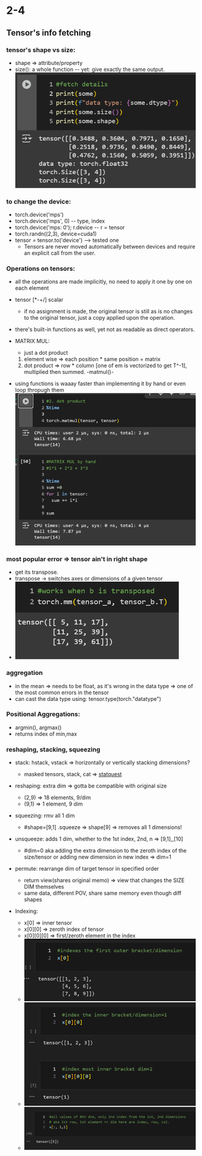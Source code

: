 # 2-4

## Tensor's info fetching

### tensor's shape vs size:
  - shape => attribute/property
  - size(): a whole function
-- yet: give exactly the same output.
![shape vs size](./img/sizeVSshape.png)

### to change the device:
- torch.device('mps')
- torch.device('mps', 0) -- type, index
- torch.device('mps: 0');  r.device  -- r = tensor
- torch.randn((2,3), device=cuda1)
- tensor = tensor.to('device') --> tested one
  - Tensors are never moved automatically between devices and require an explicit call from the user.
  

### Operations on tensors:
- all the operations are made implicitly, no need to apply it one by one on each element
- tensor [*-+/] scalar
  - if no assignment is made, the original tensor is still  as is no changes to the original tensor, just a copy applied upon the operation.
- there's built-in functions as well, yet not as readable as direct operators.
  
- MATRIX MUL:
  - just a dot product 
  1. element wise => each position * same position = matrix
  2. dot product => row * column [one of em is vectorized to get T^-1], multiplied then summed. -matmul()-

- using functions is waaay faster than implementing it by hand or even loop thropugh them
![time consumed](./img/time.png)


### most popular error => tensor ain't in right shape
- get its transpose.
- transpose -> switches axes or dimensions of a given tensor
- ![T](./img/transpose.png)

### aggregation
- in the mean => needs to be float, as it's wrong in the data type => one of the most common errors in the tensor
- can cast the data type using: tensor.type(torch."datatype")


### Positional Aggregations:
- argmin(), argmax()
- returns index of min,max

### reshaping, stacking, squeezing
- stack: hstack, vstack => horizontally or vertically stacking dimensions?
  - masked tensors, stack, cat => [statquest](https://youtu.be/L35fFDpwIM4?si=hVTPm-s21F4M5l_3)

- reshaping: extra dim => gotta be compatible with original size
  - (2,9) => 18 elements, 9/dim
  - (9,1) => 1 element, 9 dim 

- squeezing: rmv all 1 dim
  - #shape=[9,1] .squeeze => shape[9] => removes all 1 dimensions!
- unsqueeze: adds 1 dim, whether to the 1st index, 2nd, n => [9,1],,[10]
  - #dim=0 aka adding the extra dimension to the zeroth index of the size/tensor or adding new dimension in new index => dim=1

- permute: rearrange dim of target tensor in specified order
  - return view(shares original memo) => view that changes the SIZE DIM themselves
  - same data, different POV, share same memory even though diff shapes

  
- Indexing:
  - x[0] => inner tensor
  - x[0][0] => zeroth index of tensor
  - x[0][0][0] => first/zeroth element in the index
  - ![innerIndexing](./img/innerIndexing.png)
  - ![mostinnerly](./img/mostinnerly.png)
  - ![range indexing](./img/rangeindexing.png)
